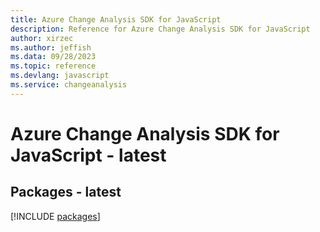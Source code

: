 ```yaml
---
title: Azure Change Analysis SDK for JavaScript
description: Reference for Azure Change Analysis SDK for JavaScript
author: xirzec
ms.author: jeffish
ms.data: 09/28/2023
ms.topic: reference
ms.devlang: javascript
ms.service: changeanalysis
---
```

# Azure Change Analysis SDK for JavaScript - latest
## Packages - latest
[!INCLUDE [packages](change-analysis-index.md)]